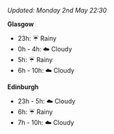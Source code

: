 *Updated: Monday 2nd May 22:30*

**Glasgow**

* 23h: :umbrella: Rainy
* 0h - 4h: :cloud: Cloudy
* 5h: :umbrella: Rainy
* 6h - 10h: :cloud: Cloudy

**Edinburgh**

* 23h - 5h: :cloud: Cloudy
* 6h: :umbrella: Rainy
* 7h - 10h: :cloud: Cloudy
